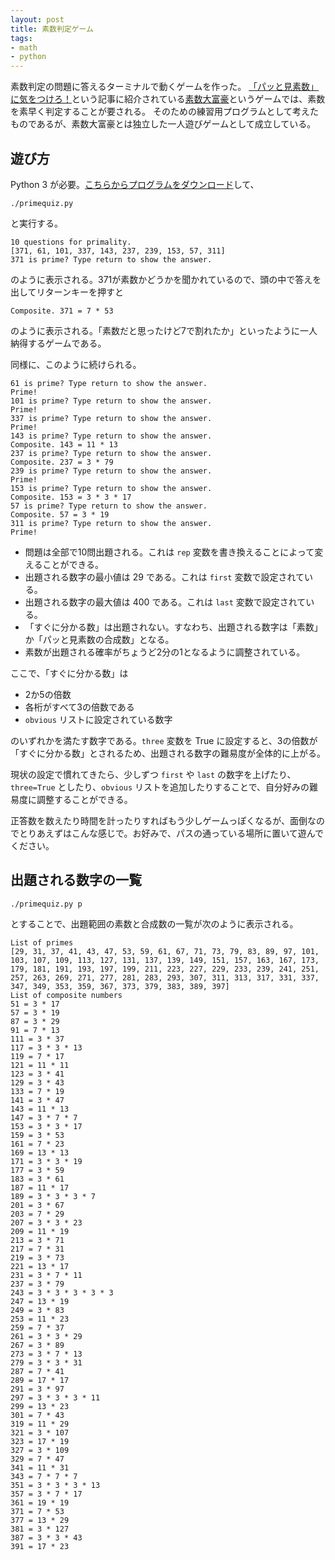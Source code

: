```yaml
---
layout: post
title: 素数判定ゲーム
tags:
- math
- python
---
```

素数判定の問題に答えるターミナルで動くゲームを作った。
[「パッと見素数」に気をつけろ！](http://motcho.hateblo.jp/entry/2016/12/11/190626)という記事に紹介されている[素数大富豪](http://integers.hatenablog.com/entry/2016/10/10/193619)というゲームでは、素数を素早く判定することが要される。
そのための練習用プログラムとして考えたものであるが、素数大富豪とは独立した一人遊びゲームとして成立している。

## 遊び方
Python 3 が必要。[こちらからプログラムをダウンロード](https://gist.github.com/sekika/948ad8ea14e301cdcf92c1b9ef093d31)して、

~~~
./primequiz.py
~~~

と実行する。

~~~
10 questions for primality.
[371, 61, 101, 337, 143, 237, 239, 153, 57, 311]
371 is prime? Type return to show the answer.
~~~

のように表示される。371が素数かどうかを聞かれているので、頭の中で答えを出してリターンキーを押すと

~~~
Composite. 371 = 7 * 53
~~~

のように表示される。「素数だと思ったけど7で割れたか」といったように一人納得するゲームである。

同様に、このように続けられる。

~~~
61 is prime? Type return to show the answer. 
Prime!
101 is prime? Type return to show the answer. 
Prime!
337 is prime? Type return to show the answer. 
Prime!
143 is prime? Type return to show the answer. 
Composite. 143 = 11 * 13
237 is prime? Type return to show the answer. 
Composite. 237 = 3 * 79
239 is prime? Type return to show the answer. 
Prime!
153 is prime? Type return to show the answer. 
Composite. 153 = 3 * 3 * 17
57 is prime? Type return to show the answer. 
Composite. 57 = 3 * 19
311 is prime? Type return to show the answer. 
Prime!
~~~

- 問題は全部で10問出題される。これは ``rep`` 変数を書き換えることによって変えることができる。
- 出題される数字の最小値は 29 である。これは ``first`` 変数で設定されている。
- 出題される数字の最大値は 400 である。これは ``last`` 変数で設定されている。
- 「すぐに分かる数」は出題されない。すなわち、出題される数字は「素数」か「パッと見素数の合成数」となる。
- 素数が出題される確率がちょうど2分の1となるように調整されている。

ここで、「すぐに分かる数」は

- 2か5の倍数
- 各桁がすべて3の倍数である
- ``obvious`` リストに設定されている数字

のいずれかを満たす数字である。``three`` 変数を True に設定すると、3の倍数が「すぐに分かる数」とされるため、出題される数字の難易度が全体的に上がる。

現状の設定で慣れてきたら、少しずつ ``first`` や ``last`` の数字を上げたり、``three=True`` としたり、``obvious`` リストを追加したりすることで、自分好みの難易度に調整することができる。

正答数を数えたり時間を計ったりすればもう少しゲームっぽくなるが、面倒なのでとりあえずはこんな感じで。お好みで、パスの通っている場所に置いて遊んでください。

## 出題される数字の一覧

~~~
./primequiz.py p
~~~

とすることで、出題範囲の素数と合成数の一覧が次のように表示される。

~~~
List of primes
[29, 31, 37, 41, 43, 47, 53, 59, 61, 67, 71, 73, 79, 83, 89, 97, 101, 103, 107, 109, 113, 127, 131, 137, 139, 149, 151, 157, 163, 167, 173, 179, 181, 191, 193, 197, 199, 211, 223, 227, 229, 233, 239, 241, 251, 257, 263, 269, 271, 277, 281, 283, 293, 307, 311, 313, 317, 331, 337, 347, 349, 353, 359, 367, 373, 379, 383, 389, 397]
List of composite numbers
51 = 3 * 17
57 = 3 * 19
87 = 3 * 29
91 = 7 * 13
111 = 3 * 37
117 = 3 * 3 * 13
119 = 7 * 17
121 = 11 * 11
123 = 3 * 41
129 = 3 * 43
133 = 7 * 19
141 = 3 * 47
143 = 11 * 13
147 = 3 * 7 * 7
153 = 3 * 3 * 17
159 = 3 * 53
161 = 7 * 23
169 = 13 * 13
171 = 3 * 3 * 19
177 = 3 * 59
183 = 3 * 61
187 = 11 * 17
189 = 3 * 3 * 3 * 7
201 = 3 * 67
203 = 7 * 29
207 = 3 * 3 * 23
209 = 11 * 19
213 = 3 * 71
217 = 7 * 31
219 = 3 * 73
221 = 13 * 17
231 = 3 * 7 * 11
237 = 3 * 79
243 = 3 * 3 * 3 * 3 * 3
247 = 13 * 19
249 = 3 * 83
253 = 11 * 23
259 = 7 * 37
261 = 3 * 3 * 29
267 = 3 * 89
273 = 3 * 7 * 13
279 = 3 * 3 * 31
287 = 7 * 41
289 = 17 * 17
291 = 3 * 97
297 = 3 * 3 * 3 * 11
299 = 13 * 23
301 = 7 * 43
319 = 11 * 29
321 = 3 * 107
323 = 17 * 19
327 = 3 * 109
329 = 7 * 47
341 = 11 * 31
343 = 7 * 7 * 7
351 = 3 * 3 * 3 * 13
357 = 3 * 7 * 17
361 = 19 * 19
371 = 7 * 53
377 = 13 * 29
381 = 3 * 127
387 = 3 * 3 * 43
391 = 17 * 23
~~~
